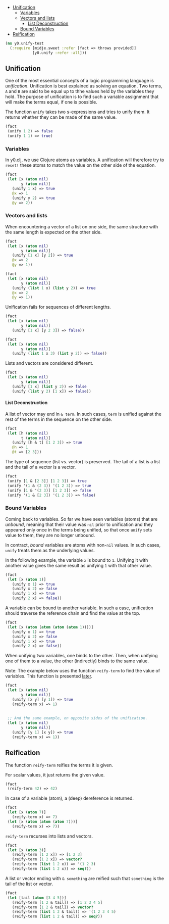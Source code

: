   * [Unification](#unification)
    * [Variables](#variables)
    * [Vectors and lists](#vectors-and-lists)
      * [List Deconstruction](#list-deconstruction)
    * [Bound Variables](#bound-variables)
  * [Reification](#reification)
```clojure
(ns y0.unify-test
  (:require [midje.sweet :refer [fact => throws provided]]
            [y0.unify :refer :all]))

```
## Unification

One of the most essential concepts of a logic programming language is _unification_.
Unification is best explained as solving an equation. Two terms, `A` and `B` are said
to be equal up to thhe values held by the variables they hold. The purpose of unification
is to find such a variable assignment that will make the terms equal, if one is possible.

The function `unify` takes two s-expressions and tries to unify them. It returns whether
they can be made of the same value.
```clojure
(fact
 (unify 1 2) => false
 (unify 1 1) => true)

```
### Variables

In y0.clj, we use Clojure atoms as variables. A unification will therefore try  to `reset!`
these atoms to match the value on the other side of the equation.
```clojure
(fact
 (let [x (atom nil)
       y (atom nil)]
   (unify 1 x) => true
   @x => 1
   (unify y 2) => true
   @y => 2))

```
### Vectors and lists

When encountering a vector of a list on one side, the same structure with the same length
is expected on the other side.
```clojure
(fact
 (let [x (atom nil)
       y (atom nil)]
   (unify [1 x] [y 2]) => true
   @x => 2
   @y => 1))

(fact
 (let [x (atom nil)
       y (atom nil)]
   (unify (list 1 x) (list y 2)) => true
   @x => 2
   @y => 1))

```
Unification fails for sequences of different lengths.
```clojure
(fact
 (let [x (atom nil)
       y (atom nil)]
   (unify [1 x] [y 2 3]) => false))

(fact
 (let [x (atom nil)
       y (atom nil)]
   (unify (list 1 x 3) (list y 2)) => false))

```
Lists and vectors are considered different.
```clojure
(fact
 (let [x (atom nil)
       y (atom nil)]
   (unify [1 x] (list y 2)) => false
   (unify (list y 2) [1 x]) => false))

```
#### List Deconstruction

A list of vector may end in `& term`. In such cases, `term` is unified against the rest of the terms
in the sequence on the other side.
```clojure
(fact
 (let [h (atom nil)
       t (atom nil)]
   (unify [h & t] [1 2 3]) => true
   @h => 1
   @t => [2 3]))

```
The type of sequence (list vs. vector) is preserved. The tail of a list is a list and the tail of
a vector is a vector.
```clojure
(fact
 (unify [1 & [2 3]] [1 2 3]) => true
 (unify '(1 & (2 3)) '(1 2 3)) => true
 (unify [1 & '(2 3)] [1 2 3]) => false
 (unify '(1 & [2 3]) '(1 2 3)) => false)

```
### Bound Variables

Coming back to variables. So far we have seen variables (atoms) that are _unbound_,
meaning that their value was `nil` prior to unification and they appeared only once
in the terms being unified, so that once `unify` sets value to them, they are no
longer unbound.

In contract, _bound_ variables are atoms with non-`nil` values. In such cases,
`unify` treats them as the underlying values.

In the following example, the variable `x` is bound to `1`. Unifying it with another
value gives the same result as unifying `1` with that other value.
```clojure
(fact
 (let [x (atom 1)]
   (unify x 1) => true
   (unify x 2) => false
   (unify 1 x) => true
   (unify 2 x) => false))

```
A variable can be bound to another variable. In such a case, unification should
traverse the reference chain and find the value at the top.
```clojure
(fact
 (let [x (atom (atom (atom (atom 1))))]
   (unify x 1) => true
   (unify x 2) => false
   (unify 1 x) => true
   (unify 2 x) => false))

```
When unifying two variables, one binds to the other. Then, when unifying one of
them to a value, the other (indirectly) binds to the same value.

Note: The example below uses the function `reify-term` to find the value of
variables. This function is presented [later](#reification).
```clojure
(fact
 (let [x (atom nil)
       y (atom nil)]
   (unify [x y] [y 1]) => true
   (reify-term x) => 1)
 
 
 ;; And the same example, on opposite sides of the unification.
 (let [x (atom nil)
       y (atom nil)]
   (unify [y 1] [x y]) => true
   (reify-term x) => 1))

```
## Reification

The function `reify-term` reifies the terms it is given.

For scalar values, it just returns the given value.
```clojure
(fact
 (reify-term 42) => 42)

```
In case of a variable (atom), a (deep) dereference is returned.
```clojure
(fact
 (let [x (atom 7)]
   (reify-term x) => 7)
 (let [x (atom (atom (atom 7)))]
   (reify-term x) => 7))

```
`reify-term` recurses into lists and vectors.
```clojure
(fact
 (let [x (atom 3)]
   (reify-term [1 2 x]) => [1 2 3]
   (reify-term [1 2 x]) => vector?
   (reify-term (list 1 2 x)) => '(1 2 3)
   (reify-term (list 1 2 x)) => seq?))

```
A list or vector ending with `& something` are reified such that `something` is the tail of the list or vector.
```clojure
(fact
 (let [tail (atom [3 4 5])]
   (reify-term [1 2 & tail]) => [1 2 3 4 5]
   (reify-term [1 2 & tail]) => vector?
   (reify-term (list 1 2 & tail)) => '(1 2 3 4 5)
   (reify-term (list 1 2 & tail)) => seq?))
```

